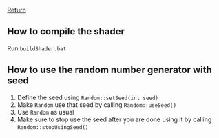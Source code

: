 [Return](../README.md)

## How to compile the shader

Run `buildShader.bat`

## How to use the random number generator with seed

1. Define the seed using `Random::setSeed(int seed)`
2. Make `Random` use that seed by calling `Random::useSeed()`
3. Use `Random` as usual
4. Make sure to stop use the seed after you are done using it by calling `Random::stopUsingSeed()`
